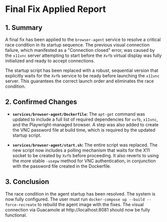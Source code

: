 # Final Fix Applied Report

## 1. Summary

A final fix has been applied to the `browser-agent` service to resolve a critical race condition in its startup sequence. The previous visual connection failure, which manifested as a "Connection closed" error, was caused by the `x11vnc` server attempting to start before the `Xvfb` virtual display was fully initialized and ready to accept connections. 

The startup script has been replaced with a robust, sequential version that explicitly waits for the `Xvfb` service to be ready before launching the `x11vnc` server. This guarantees the correct launch order and eliminates the race condition.

## 2. Confirmed Changes

-   **`services/browser-agent/Dockerfile`:** The `apt-get` command was updated to include a full list of required dependencies for `xvfb`, `x11vnc`, and the Playwright-managed browser. A step was also added to create the VNC password file at build time, which is required by the updated startup script.

-   **`services/browser-agent/start.sh`:** The entire script was replaced. The new script now includes a polling mechanism that waits for the X11 socket to be created by `Xvfb` before proceeding. It also reverts to using the more stable `-usepw` method for VNC authentication, in conjunction with the password file created in the Dockerfile.

## 3. Conclusion

The race condition in the agent startup has been resolved. The system is now fully configured. The user must run `docker-compose up --build --force-recreate` to rebuild the agent image with the fixes. The visual connection via Guacamole at http://localhost:8081 should now be fully functional.
